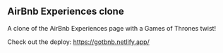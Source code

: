 ## AirBnb Experiences clone

A clone of the AirBnb Experiences page with a Games of Thrones twist!

Check out the deploy: https://gotbnb.netlify.app/
